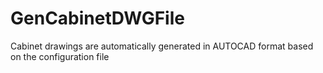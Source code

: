 # GenCabinetDWGFile
Cabinet drawings are automatically generated in AUTOCAD format based on the configuration file
